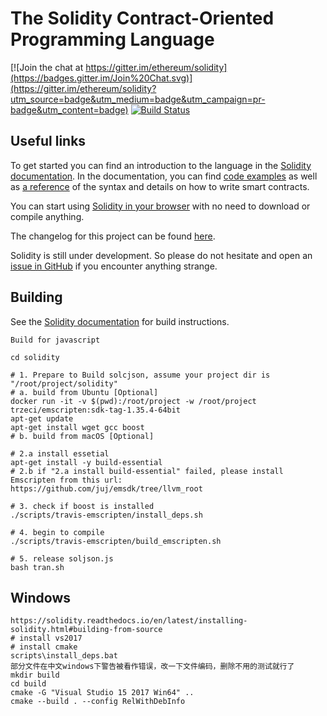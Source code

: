 # The Solidity Contract-Oriented Programming Language
[![Join the chat at https://gitter.im/ethereum/solidity](https://badges.gitter.im/Join%20Chat.svg)](https://gitter.im/ethereum/solidity?utm_source=badge&utm_medium=badge&utm_campaign=pr-badge&utm_content=badge) [![Build Status](https://travis-ci.org/ethereum/solidity.svg?branch=develop)](https://travis-ci.org/ethereum/solidity)

## Useful links
To get started you can find an introduction to the language in the [Solidity documentation](https://solidity.readthedocs.org). In the documentation, you can find [code examples](https://solidity.readthedocs.io/en/latest/solidity-by-example.html) as well as [a reference](https://solidity.readthedocs.io/en/latest/solidity-in-depth.html) of the syntax and details on how to write smart contracts.

You can start using [Solidity in your browser](http://remix.ethereum.org) with no need to download or compile anything.

The changelog for this project can be found [here](https://github.com/ethereum/solidity/blob/develop/Changelog.md).

Solidity is still under development. So please do not hesitate and open an [issue in GitHub](https://github.com/ethereum/solidity/issues) if you encounter anything strange.

## Building
See the [Solidity documentation](https://solidity.readthedocs.io/en/latest/installing-solidity.html#building-from-source) for build instructions.
```
Build for javascript

cd solidity

# 1. Prepare to Build solcjson, assume your project dir is "/root/project/solidity"
# a. build from Ubuntu [Optional]
docker run -it -v $(pwd):/root/project -w /root/project trzeci/emscripten:sdk-tag-1.35.4-64bit
apt-get update
apt-get install wget gcc boost
# b. build from macOS [Optional]

# 2.a install essetial
apt-get install -y build-essential
# 2.b if "2.a install build-essential" failed, please install Emscripten from this url:
https://github.com/juj/emsdk/tree/llvm_root

# 3. check if boost is installed 
./scripts/travis-emscripten/install_deps.sh

# 4. begin to compile
./scripts/travis-emscripten/build_emscripten.sh

# 5. release soljson.js
bash tran.sh

```

## Windows
```
https://solidity.readthedocs.io/en/latest/installing-solidity.html#building-from-source
# install vs2017
# install cmake
scripts\install_deps.bat
部分文件在中文windows下警告被看作错误，改一下文件编码，删除不用的测试就行了
mkdir build
cd build
cmake -G "Visual Studio 15 2017 Win64" ..
cmake --build . --config RelWithDebInfo
```
